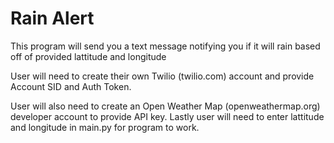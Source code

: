 # Rain Alert

This program will send you a text message notifying you if it will rain based off of provided lattitude and longitude

User will need to create their own Twilio (twilio.com) account and provide Account SID and Auth Token. 

User will also need to create an Open Weather Map (openweathermap.org) developer account to provide API key. Lastly user will need to enter lattitude and longitude in main.py for program to work.

